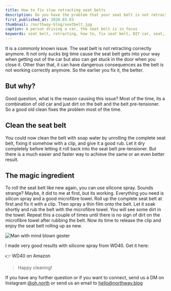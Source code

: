 ```yaml
---
title: How to fix slow retracting seat belts
description: Do you have the problem that your seat belt is not retracting correctly anymore? Heres a fix.
first_published_at: 2020.03.03
thumbnail: /northway-blog/seatbelt.jpg
caption: A person driving a car, the seat belt is in focus
keywords: seat belt, retracting, how to, fix seat belt, DIY car, seat, belt, seat belt slow retracting
---
```


It is a commonly known issue. The seat belt is not retracting correctly anymore. It not only sucks big time cause the seat belt gets into your way when getting out of the car but also can get stuck in the door when you close it. Other than that, it can have dangerous consequences as the belt is not working correctly anymore. So the earlier you fix it, the better.

## But why?

Good question, what is the reason causing this issue? Most of the time, its a combination of old car and just dirt on the belt and the belt pre-tensioner. So a good old clean fixes the problem most of the time.

## Clean the seat belt

You could now clean the belt with soap water by unrolling the complete seat belt, fixing it somehow with a clip, and give it a good rub. Let it dry completely before letting it roll back into the seat belt pre-tensioner. But there is a much easier and faster way to achieve the same or an even better result.

## The magic ingredient

To roll the seat belt like new again, you can use silicone spray. Sounds strange? Maybe, it did to me at first, but its working. Everything you need is silicon spray and a good microfibre towel. Roll up the complete seat belt at first and fix it with a clip. Then spray a thin film onto the belt. Let it soak shortly and rub the belt with the microfibre towel. You will see some dirt in the towel. Repeat this a couple of times until there is no sign of dirt on the microfibre towel after rubbing the belt. Now its time to release the clip and enjoy the seat belt rolling up as new.

<img src="https://res.cloudinary.com/simonett-software-engineering/image/upload/v1618605831/northway-blog/mind-blown.gif" alt="Man with mind blown gester">

I made very good results with silicone spray from WD40. Get it here:

<external-link href="https://amzn.to/2VBknIm" track-goal-id="YWJQ8KWF">👉 WD40 on Amazon</external-link>

> Happy cleaning!

If you have any further question or if you want to connect, send us a DM on Instagram [@oh.north](https://www.instagram.com/oh.north/) or send us an email to [hello@northway.blog](mailto:hello@northway.blog)
